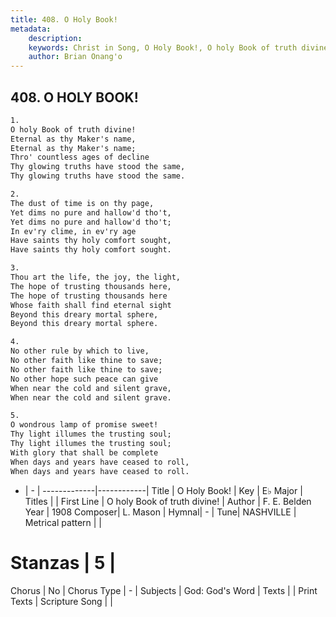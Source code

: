 ```yaml
---
title: 408. O Holy Book!
metadata:
    description: 
    keywords: Christ in Song, O Holy Book!, O holy Book of truth divine!, 
    author: Brian Onang'o
---
```



## 408. O HOLY BOOK!

```txt
1.
O holy Book of truth divine!
Eternal as thy Maker's name,
Eternal as thy Maker's name;
Thro' countless ages of decline
Thy glowing truths have stood the same,
Thy glowing truths have stood the same.

2.
The dust of time is on thy page,
Yet dims no pure and hallow'd tho't,
Yet dims no pure and hallow'd tho't;
In ev'ry clime, in ev'ry age
Have saints thy holy comfort sought,
Have saints thy holy comfort sought.

3.
Thou art the life, the joy, the light,
The hope of trusting thousands here,
The hope of trusting thousands here
Whose faith shall find eternal sight
Beyond this dreary mortal sphere,
Beyond this dreary mortal sphere.

4.
No other rule by which to live,
No other faith like thine to save;
No other faith like thine to save;
No other hope such peace can give
When near the cold and silent grave,
When near the cold and silent grave.

5.
O wondrous lamp of promise sweet!
Thy light illumes the trusting soul;
Thy light illumes the trusting soul;
With glory that shall be complete
When days and years have ceased to roll,
When days and years have ceased to roll.

```

- |   -  |
-------------|------------|
Title | O Holy Book! |
Key | E♭ Major |
Titles |  |
First Line | O holy Book of truth divine! |
Author | F. E. Belden
Year | 1908
Composer| L. Mason |
Hymnal|  - |
Tune| NASHVILLE |
Metrical pattern | |
# Stanzas | 5 |
Chorus | No |
Chorus Type | - |
Subjects | God: God's Word |
Texts |  |
Print Texts | 
Scripture Song |  |
  
